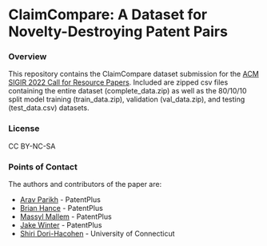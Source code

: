 # ClaimCompare: A Dataset for Novelty-Destroying Patent Pairs
### Overview
This repository contains the ClaimCompare dataset submission for the [ACM SIGIR 2022 Call for Resource Papers](https://sigir.org/sigir2022/call-for-resource-papers/). Included are zipped csv files containing the entire dataset (complete_data.zip) as well as the 80/10/10 split model training (train_data.zip), validation (val_data.zip), and testing (test_data.csv) datasets. 

### License
CC BY-NC-SA

### Points of Contact
The authors and contributors of the paper are:
- [Arav Parikh](arav@patentplus.ai) - PatentPlus
- [Brian Hance](brian@patentplus.ai) - PatentPlus
- [Massyl Mallem](massyl@patentplus.ai) - PatentPlus
- [Jake Winter](jake@patentplus.ai) - PatentPlus
- [Shiri Dori-Hacohen](shiridh@uconn.edu) - University of Connecticut
